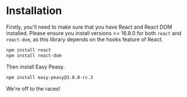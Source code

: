 # Installation

Firstly, you'll need to make sure that you have React and React DOM installed.
Please ensure you install versions >= 16.8.0 for both `react` and `react-dom`, as
this library depends on the hooks feature of React.

```bash
npm install react
npm install react-dom
```

Then install Easy Peasy.

```bash
npm install easy-peasy@3.0.0-rc.3
```

We're off to the races!
